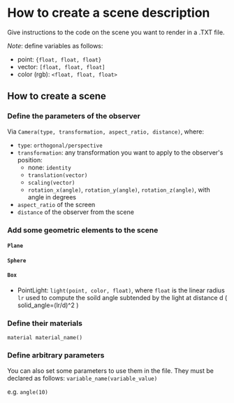 # How to create a scene description

Give instructions to the code on the scene you want to render in a .TXT file.

*Note*: define variables as follows:

- point: `{float, float, float}`
- vector: `[float, float, float]`
- color (rgb): `<float, float, float>`


## How to create a scene


### Define the parameters of the observer

Via `Camera(type, transformation, aspect_ratio, distance)`, where:
- `type`: `orthogonal/perspective`
- `transformation`: any transformation you want to apply to the observer's position:
	- none: `identity`
	- `translation(vector)`
	- `scaling(vector)`
	- `rotation_x(angle)`, `rotation_y(angle)`, `rotation_z(angle)`, with angle in degrees
- `aspect_ratio` of the screen 
- `distance` of the observer from the scene


### Add some geometric elements to the scene

#### `Plane`

#### `Sphere`

#### `Box`

- PointLight: `light(point, color, float)`, where `float` is the linear radius `lr` used to compute the soild angle subtended by the light at distance d ( solid_angle=(lr/d)^2 )


### Define their materials

`material material_name()`


### Define arbitrary parameters

You can also set some parameters to use them in the file. They must be declared as follows: `variable_name(variable_value)`

e.g. `angle(10)`





	

